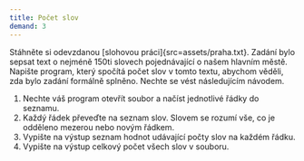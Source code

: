```yaml
---
title: Počet slov
demand: 3
---
```


Stáhněte si odevzdanou [slohovou práci]{src=assets/praha.txt}. Zadání bylo sepsat text o nejméně 150ti slovech pojednávající o našem hlavním městě. Napište program, který spočítá počet slov v tomto textu, abychom věděli, zda bylo zadání formálně splněno. Nechte se vést následujícím návodem.

1. Nechte váš program otevřít soubor a načíst jednotlivé řádky do seznamu.
1. Každý řádek převeďte na seznam slov. Slovem se rozumí vše, co je odděleno mezerou nebo novým řádkem.
1. Vypište na výstup seznam hodnot udávající počty slov na každém řádku.
1. Vypište na výstup celkový počet všech slov v souboru.
